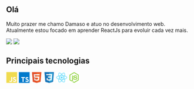 ## Olá
<p>
 Muito prazer me chamo Damaso e atuo no desenvolvimento web. Atualmente estou focado em aprender ReactJs para evoluir cada vez mais. 
</p>

<div>
  <img height="150em" src="https://github-readme-stats.vercel.app/api?username=DamasoMagno&show_icons=true&theme=dark&include_all_commits=true&count_private=true">
  <img height="150em" src="https://github-readme-stats.vercel.app/api/top-langs/?username=DamasoMagno&layout=compact&langs_count=5&theme=dark">
</div>


## Principais tecnologias
<div style="display: inline_block">
  <img align="center" width="30" alt="Js" src="https://raw.githubusercontent.com/devicons/devicon/master/icons/javascript/javascript-plain.svg">
  <img align="center" width="30" alt="Ts" src="https://raw.githubusercontent.com/devicons/devicon/master/icons/typescript/typescript-plain.svg">
  <img align="center" width="30" alt="HTML" src="https://raw.githubusercontent.com/devicons/devicon/master/icons/html5/html5-original.svg">
  <img align="center" width="30" alt="CSS" src="https://raw.githubusercontent.com/devicons/devicon/master/icons/css3/css3-original.svg">
  <img align="center" width="30" alt="React" src="https://raw.githubusercontent.com/devicons/devicon/master/icons/react/react-original.svg">
  <img align="center" width="30" alt="NodeJs" src="https://raw.githubusercontent.com/devicons/devicon/master/icons/nodejs/nodejs-original.svg">
</div>
